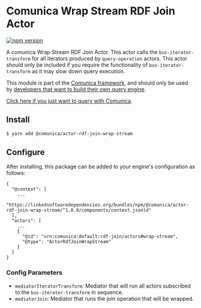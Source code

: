 # Comunica Wrap Stream RDF Join Actor

[![npm version](https://badge.fury.io/js/%40comunica%2Factor-rdf-join-wrap-stream.svg)](https://www.npmjs.com/package/@comunica/actor-rdf-join-wrap-stream)

A comunica Wrap Stream RDF Join Actor. This actor calls the `bus-iterator-transform` for all iterators produced by `query-operation` actors.
This actor should only be included if you require the functionality of `bus-iterator-transform` as it may slow down query execution.

This module is part of the [Comunica framework](https://github.com/comunica/comunica),
and should only be used by [developers that want to build their own query engine](https://comunica.dev/docs/modify/).

[Click here if you just want to query with Comunica](https://comunica.dev/docs/query/).

## Install

```bash
$ yarn add @comunica/actor-rdf-join-wrap-stream
```

## Configure

After installing, this package can be added to your engine's configuration as follows:
```text
{
  "@context": [
    ...
    "https://linkedsoftwaredependencies.org/bundles/npm/@comunica/actor-rdf-join-wrap-stream/^1.0.0/components/context.jsonld"
  ],
  "actors": [
    ...
    {
      "@id": "urn:comunica:default:rdf-join/actors#wrap-stream",
      "@type": "ActorRdfJoinWrapStream"
    }
  ]
}
```

### Config Parameters
* `mediatorIteratorTransform`: Mediator that will run all actors subscribed to the `bus-iterator-transform` in sequence.
* `mediatorJoin`: Mediator that runs the join operation that will be wrapped.
